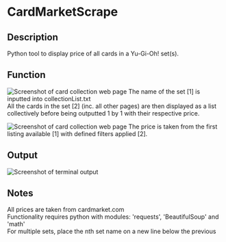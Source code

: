 # CardMarketScrape

## Description

Python tool to display price of all cards in a Yu-Gi-Oh! set(s).

## Function

![Screenshot of card collection web page](https://github.com/cally2k/CardMarketScrape/blob/master/img/webPage1.png)
The name of the set [1] is inputted into collectionList.txt\
All the cards in the set [2] (inc. all other pages) are then displayed as a list collectively before being outputted 1 by 1 with their respective price.

![Screenshot of card collection web page](https://github.com/cally2k/CardMarketScrape/blob/master/img/webPage2.png)
The price is taken from the first listing available [1] with defined filters applied [2].

## Output

![Screenshot of terminal output](https://github.com/cally2k/CardMarketScrape/blob/master/img/terminalOutput.png)

## Notes

All prices are taken from cardmarket.com\
Functionality requires python with modules: 'requests', 'BeautifulSoup' and 'math'\
For multiple sets, place the nth set name on a new line below the previous

